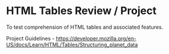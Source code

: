 # HTML Tables Review / Project

To test comprehension of HTML tables and associated features.



Project Guidelines - https://developer.mozilla.org/en-US/docs/Learn/HTML/Tables/Structuring_planet_data
